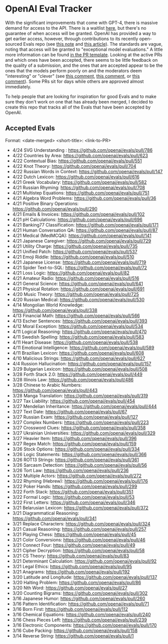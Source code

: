 # OpenAI Eval Tracker

With the significant improvements that come with GPT-4, there is massive demand for access to the API. There is a waitlist [here](https://openai.com/waitlist/gpt-4-api), but there's no guarantee of when access will be granted. OpenAI has provided a way to get earlier access, however, through contributions to its recently open-sourced Evals repo (see [this note](https://openai.com/waitlist/gpt-4-api#:~:text=During%20the%20gradual,Access%20Program.) and [this article](https://techcrunch.com/2023/03/14/with-evals-openai-hopes-to-crowdsource-ai-model-testing/)). The standards are vague, noting that access will be granted to "exceptional model evaluations." A little more information can be found [in the PR template](https://github.com/openai/evals/blob/main/.github/PULL_REQUEST_TEMPLATE.md). Looking at the active PRs and which ones have been accepted, there seems to be little feedback on the quality of a submission, and the ones that are accepted appear to be the ones that the models perform poorly on and the moderators deem "interesting" or "clever" (see [this comment](https://github.com/openai/evals/pull/302#pullrequestreview-1349533532), [this comment](https://github.com/openai/evals/pull/112#pullrequestreview-1344881565), or [this comment](https://github.com/openai/evals/pull/239#pullrequestreview-1344890191)). Some PRs sit for days while others are approved almost immediately.

To help people that are looking for inspiration for good Evals and to make sure they don't work on one that has already been merged, I decided to create this repo that tracks all of the Evals that have been accepted by OpenAI.

## Accepted Evals
Format: \<date-merged\> \<short-title\>: \<link-to-PR\>

* 4/24 SVG Understanding : https://github.com/openai/evals/pull/786
* 4/22 Countries by Area: https://github.com/openai/evals/pull/623
* 4/22 Contextual Bias: https://github.com/openai/evals/pull/551
* 4/22 Knot Theory: https://github.com/openai/evals/pull/704
* 4/22 Russian Words in Context: https://github.com/openai/evals/pull/147
* 4/22 Dutch Lexicon: https://github.com/openai/evals/pull/616
* 4/21 Greek Vocabulary: https://github.com/openai/evals/pull/582
* 4/21 Russian Rhyming: https://github.com/openai/evals/pull/708
* 4/21 Multistep Equations: https://github.com/openai/evals/pull/751
* 4/21 Algebra Word Problems: https://github.com/openai/evals/pull/36
* 4/21 Positive Binary Operations: https://github.com/openai/evals/pull/290
* 4/21 Emails & Invoices: https://github.com/openai/evals/pull/102
* 4/21 pH Calculations: https://github.com/openai/evals/pull/696
* 4/21 Banking77 Classification: https://github.com/openai/evals/pull/171
* 4/21 Human Conversation QA: https://github.com/openai/evals/pull/87
* 4/21 Medical (MedMCQA): https://github.com/openai/evals/pull/141
* 4/21 Japanese Caregiver: https://github.com/openai/evals/pull/729
* 4/21 Utility Charge: https://github.com/openai/evals/pull/735
* 4/21 Unified Patch: https://github.com/openai/evals/pull/537
* 4/21 Emoji Riddle: https://github.com/openai/evals/pull/510
* 4/21 Japanese License: https://github.com/openai/evals/pull/719
* 4/21 Spider Text-to-SQL: https://github.com/openai/evals/pull/72
* 4/21 Loss Logic: https://github.com/openai/evals/pull/82
* 4/21 Amateur Radio: https://github.com/openai/evals/pull/516
* 4/21 General Science: https://github.com/openai/evals/pull/641
* 4/21 Physical Rotation: https://github.com/openai/evals/pull/691
* 4/20 Music Theory: https://github.com/openai/evals/pull/725
* 4/20 Russian Medical: https://github.com/openai/evals/pull/530
* 4/14 Mongolian World Knowledge: https://github.com/openai/evals/pull/338
* 4/13 Financial Math: https://github.com/openai/evals/pull/566
* 4/13 Escher Sentences: https://github.com/openai/evals/pull/393
* 4/12 Moral Exception: https://github.com/openai/evals/pull/534
* 4/11 Logical Reasoning: https://github.com/openai/evals/pull/470
* 4/11 Swedish Spelling: https://github.com/openai/evals/pull/583
* 4/11 Heart Disease: https://github.com/openai/evals/pull/538
* 4/11 Emotional Intelligence: https://github.com/openai/evals/pull/589
* 4/11 Brazilian Lexicon: https://github.com/openai/evals/pull/608
* 4/10 Malicious Strings: https://github.com/openai/evals/pull/627
* 4/4 Russion Hallucination: https://github.com/openai/evals/pull/157
* 3/29 Bulgarian Lexicon: https://github.com/openai/evals/pull/508
* 3/28 Forth Stack 2.0: https://github.com/openai/evals/pull/449
* 3/28 Illinois Law: https://github.com/openai/evals/pull/486
* 3/28 Chinese to Arabic Numbers: https://github.com/openai/evals/pull/443
* 3/28 Manga Translation: https://github.com/openai/evals/pull/319
* 3/27 Tax Liability: https://github.com/openai/evals/pull/454
* 3/27 Mendelian Inheritance: https://github.com/openai/evals/pull/444
* 3/27 Text Date: https://github.com/openai/evals/pull/67
* 3/27 Russian Exam: https://github.com/openai/evals/pull/127
* 3/27 Complex Numbers: https://github.com/openai/evals/pull/223
* 3/27 Crossword Clues: https://github.com/openai/evals/pull/358
* 3/27 Ukrainian Universities: https://github.com/openai/evals/pull/329
* 3/27 Heavier Item: https://github.com/openai/evals/pull/396
* 3/27 Regex Match: https://github.com/openai/evals/pull/159
* 3/26 Stock Options: https://github.com/openai/evals/pull/334
* 3/26 Logic Statements: https://github.com/openai/evals/pull/366
* 3/26 ROT13 Strings: https://github.com/openai/evals/pull/361
* 3/26 Sarcasm Detection: https://github.com/openai/evals/pull/56
* 3/26 Tort Law: https://github.com/openai/evals/pull/236
* 3/22 Multiple Actors: https://github.com/openai/evals/pull/272
* 3/22 Rhyming (Hebrew): https://github.com/openai/evals/pull/176
* 3/22 Poker Hands: https://github.com/openai/evals/pull/299
* 3/22 Forth Stack: https://github.com/openai/evals/pull/351
* 3/22 Formal Logic: https://github.com/openai/evals/pull/53
* 3/22 First Letters: https://github.com/openai/evals/pull/346
* 3/21 Belarusian Lexicon: https://github.com/openai/evals/pull/372
* 3/21 Diagrammatical Reasoning: https://github.com/openai/evals/pull/341
* 3/21 Replace Characters: https://github.com/openai/evals/pull/324
* 3/21 Casual Reasoning: https://github.com/openai/evals/pull/257
* 3/21 Playing Chess: https://github.com/openai/evals/pull/45
* 3/21 Color Conversions: https://github.com/openai/evals/pull/46
* 3/21 Connect Four: https://github.com/openai/evals/pull/49
* 3/21 Cipher Decryption: https://github.com/openai/evals/pull/58
* 3/21 CS Theory: https://github.com/openai/evals/pull/83
* 3/21 Determinant Calculation: https://github.com/openai/evals/pull/92
* 3/21 Legal Ethics: https://github.com/openai/evals/pull/95
* 3/21 Anagrams: https://github.com/openai/evals/pull/192
* 3/20 Latitude and Longitude: https://github.com/openai/evals/pull/137
* 3/20 Halting Problem: https://github.com/openai/evals/pull/86
* 3/20 Nth Word: https://github.com/openai/evals/pull/27
* 3/20 Counting Bigrams: https://github.com/openai/evals/pull/302
* 3/16 Japanese Humor: https://github.com/openai/evals/pull/260
* 3/16 Pattern Identification: https://github.com/openai/evals/pull/71
* 3/16 Born First: https://github.com/openai/evals/pull/112
* 3/16 Chemical Equations: https://github.com/openai/evals/pull/240
* 3/16 Chess Pieces Left: https://github.com/openai/evals/pull/239
* 3/16 Electronic Components: https://github.com/openai/evals/pull/170
* 3/16 Cube Packing: https://github.com/openai/evals/pull/158
* 3/14 Reverse String: https://github.com/openai/evals/pull/1
